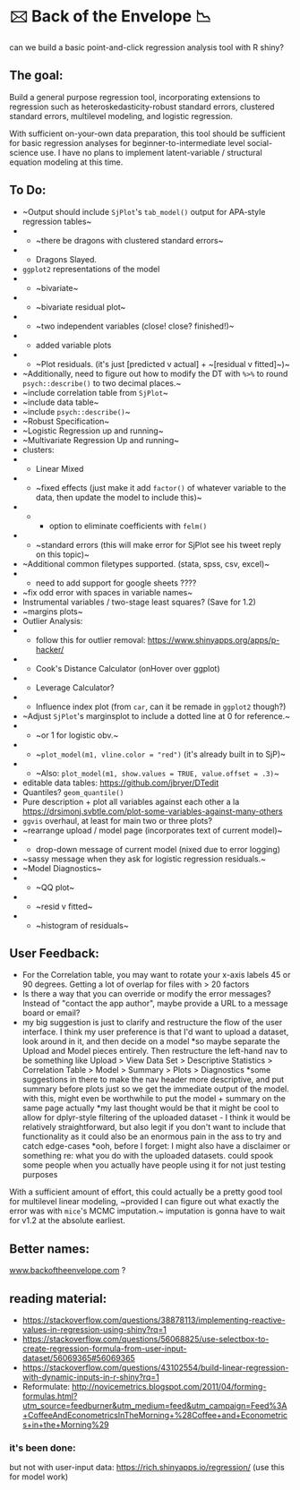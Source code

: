 # 🖂  Back of the Envelope 📉 
can we build a basic point-and-click regression analysis tool with R shiny? 


## The goal:

Build a general purpose regression tool, incorporating extensions to regression such as heteroskedasticity-robust standard errors, clustered standard errors, multilevel modeling, and logistic regression. 

With sufficient on-your-own data preparation, this tool should be sufficient for basic regression analyses for beginner-to-intermediate level social-science use. I have no plans to implement latent-variable / structural equation modeling at this time. 

## To Do: 
* ~Output should include `SjPlot`'s `tab_model()` output for APA-style regression tables~
* * ~there be dragons with clustered standard errors~
* * Dragons Slayed. 
* `ggplot2` representations of the model
* * ~bivariate~
* * ~bivariate residual plot~
* * ~two independent variables (close! close? finished!)~
* * added variable plots
* * ~Plot residuals. (it's just [predicted v actual] + ~[residual v fitted]~)~
* ~Additionally, need to figure out how to modify the DT with `%>%` to round `psych::describe()` to two decimal places.~
* ~include correlation table from `SjPlot`~
* ~include data table~
* ~include `psych::describe()`~
* ~Robust Specification~ 
* ~Logistic Regression up and running~
* ~Multivariate Regression Up and running~
* clusters:
* * Linear Mixed
* * ~fixed effects (just make it add `factor()` of whatever variable to the data, then update the model to include this)~
* * * option to eliminate coefficients with `felm()`
* * ~standard errors (this will make error for SjPlot see his tweet reply on this topic)~
* ~Additional common filetypes supported. (stata, spss, csv, excel)~
* * need to add support for google sheets ????
* ~fix odd error with spaces in variable names~
* Instrumental variables / two-stage least squares? (Save for 1.2)
* ~margins plots~
* Outlier Analysis:
* * follow this for outlier removal: https://www.shinyapps.org/apps/p-hacker/
* * Cook's Distance Calculator (onHover over ggplot)
* * Leverage Calculator?
* * Influence index plot (from `car`, can it be remade in `ggplot2` though?)
* ~Adjust `SjPlot`'s marginsplot to include a dotted line at 0 for reference.~ 
* * ~or 1 for logistic obv.~ 
* * ~`plot_model(m1, vline.color = "red")` (it's already built in to SjP)~
* * ~Also: `plot_model(m1, show.values = TRUE, value.offset = .3)`~
* editable data tables: https://github.com/jbryer/DTedit
* Quantiles? `geom_quantile()`
* Pure description + plot all variables against each other a la https://drsimonj.svbtle.com/plot-some-variables-against-many-others
* `ggvis` overhaul, at least for main two or three plots? 
* ~rearrange upload / model page (incorporates text of current model)~
* * drop-down message of current model (nixed due to error logging)
* ~sassy message when they ask for logistic regression residuals.~ 
* ~Model Diagnostics~
* * ~QQ plot~
* * ~resid v fitted~
* * ~histogram of residuals~


## User Feedback:
* For the Correlation table, you may want to rotate your x-axis labels 45 or 90 degrees.  Getting a lot of overlap for files with > 20 factors
* Is there a way that you can override or modify the error messages?  Instead of "contact the app author", maybe provide a URL to a message board or email?
* my big suggestion is just to clarify and restructure the flow of the user interface. I think my user preference is that I'd want to upload a dataset, look around in it, and then decide on a model
*so maybe separate the Upload and Model pieces entirely. Then restructure the left-hand nav to be something like Upload > View Data Set > Descriptive Statistics > Correlation Table > Model > Summary > Plots > Diagnostics
*some suggestions in there to make the nav header more descriptive, and put summary before plots just so we get the immediate output of the model. with this, might even be worthwhile to put the model + summary on the same page actually
*my last thought would be that it might be cool to allow for dplyr-style filtering of the uploaded dataset - I think it would be relatively straightforward, but also legit if you don't want to include that functionality as it could also be an enormous pain in the ass to try and catch edge-cases
*ooh, before I forget: I might also have a disclaimer or something re: what you do with the uploaded datasets. could spook some people when you actually have people using it for not just testing purposes





With a sufficient amount of effort, this could actually be a pretty good tool for multilevel linear modeling, ~provided I can figure out what exactly the error was with `mice`'s MCMC imputation.~ imputation is gonna have to wait for v1.2 at the absolute earliest. 

## Better names:
www.backoftheenvelope.com  ?

## reading material:
* https://stackoverflow.com/questions/38878113/implementing-reactive-values-in-regression-using-shiny?rq=1
* https://stackoverflow.com/questions/56068825/use-selectbox-to-create-regression-formula-from-user-input-dataset/56069365#56069365
* https://stackoverflow.com/questions/43102554/build-linear-regression-with-dynamic-inputs-in-r-shiny?rq=1
* Reformulate: http://novicemetrics.blogspot.com/2011/04/forming-formulas.html?utm_source=feedburner&utm_medium=feed&utm_campaign=Feed%3A+CoffeeAndEconometricsInTheMorning+%28Coffee+and+Econometrics+in+the+Morning%29

### it's been done:
but not with user-input data:
https://rich.shinyapps.io/regression/
(use this for model work)
